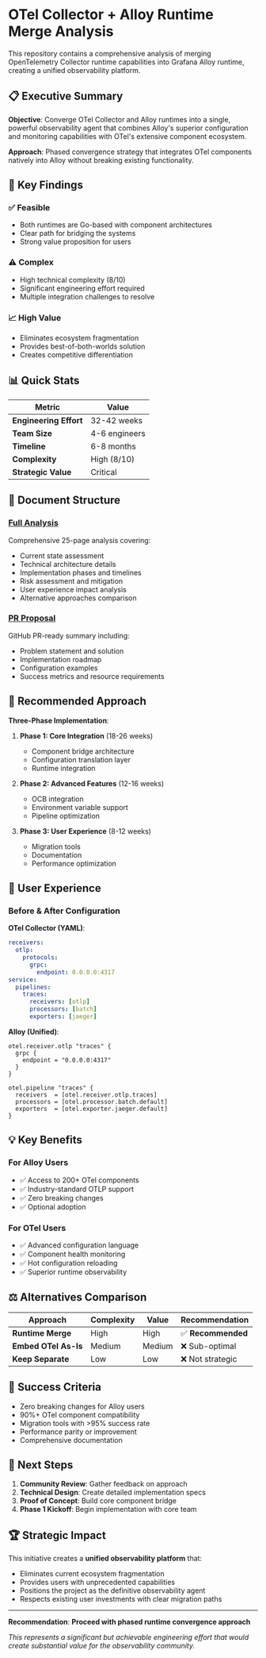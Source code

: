 # OTel Collector + Alloy Runtime Merge Analysis

This repository contains a comprehensive analysis of merging OpenTelemetry Collector runtime capabilities into Grafana Alloy runtime, creating a unified observability platform.

## 📋 Executive Summary

**Objective**: Converge OTel Collector and Alloy runtimes into a single, powerful observability agent that combines Alloy's superior configuration and monitoring capabilities with OTel's extensive component ecosystem.

**Approach**: Phased convergence strategy that integrates OTel components natively into Alloy without breaking existing functionality.

## 🎯 Key Findings

### ✅ **Feasible** 
- Both runtimes are Go-based with component architectures
- Clear path for bridging the systems
- Strong value proposition for users

### ⚠️ **Complex**
- High technical complexity (8/10)
- Significant engineering effort required
- Multiple integration challenges to resolve

### 📈 **High Value**
- Eliminates ecosystem fragmentation
- Provides best-of-both-worlds solution
- Creates competitive differentiation

## 📊 Quick Stats

| Metric | Value |
|--------|-------|
| **Engineering Effort** | 32-42 weeks |
| **Team Size** | 4-6 engineers |
| **Timeline** | 6-8 months |
| **Complexity** | High (8/10) |
| **Strategic Value** | Critical |

## 📁 Document Structure

### [Full Analysis](./RUNTIME_MERGE_ANALYSIS.md)
Comprehensive 25-page analysis covering:
- Current state assessment
- Technical architecture details  
- Implementation phases and timelines
- Risk assessment and mitigation
- User experience impact analysis
- Alternative approaches comparison

### [PR Proposal](./MERGE_PROPOSAL_PR.md)
GitHub PR-ready summary including:
- Problem statement and solution
- Implementation roadmap
- Configuration examples
- Success metrics and resource requirements

## 🚀 Recommended Approach

**Three-Phase Implementation**:

1. **Phase 1: Core Integration** (18-26 weeks)
   - Component bridge architecture
   - Configuration translation layer
   - Runtime integration

2. **Phase 2: Advanced Features** (12-16 weeks)
   - OCB integration
   - Environment variable support
   - Pipeline optimization

3. **Phase 3: User Experience** (8-12 weeks)
   - Migration tools
   - Documentation
   - Performance optimization

## 🎨 User Experience

### Before & After Configuration

**OTel Collector (YAML)**:
```yaml
receivers:
  otlp:
    protocols:
      grpc:
        endpoint: 0.0.0.0:4317
service:
  pipelines:
    traces:
      receivers: [otlp]
      processors: [batch]
      exporters: [jaeger]
```

**Alloy (Unified)**:
```alloy
otel.receiver.otlp "traces" {
  grpc {
    endpoint = "0.0.0.0:4317"
  }
}

otel.pipeline "traces" {
  receivers  = [otel.receiver.otlp.traces]
  processors = [otel.processor.batch.default]
  exporters  = [otel.exporter.jaeger.default]
}
```

## 💡 Key Benefits

### For Alloy Users
- ✅ Access to 200+ OTel components
- ✅ Industry-standard OTLP support
- ✅ Zero breaking changes
- ✅ Optional adoption

### For OTel Users  
- ✅ Advanced configuration language
- ✅ Component health monitoring
- ✅ Hot configuration reloading
- ✅ Superior runtime observability

## ⚖️ Alternatives Comparison

| Approach | Complexity | Value | Recommendation |
|----------|------------|-------|----------------|
| **Runtime Merge** | High | High | ✅ **Recommended** |
| **Embed OTel As-Is** | Medium | Medium | ❌ Sub-optimal |
| **Keep Separate** | Low | Low | ❌ Not strategic |

## 🎯 Success Criteria

- Zero breaking changes for Alloy users
- 90%+ OTel component compatibility  
- Migration tools with >95% success rate
- Performance parity or improvement
- Comprehensive documentation

## 🔄 Next Steps

1. **Community Review**: Gather feedback on approach
2. **Technical Design**: Create detailed implementation specs
3. **Proof of Concept**: Build core component bridge
4. **Phase 1 Kickoff**: Begin implementation with core team

## 🏆 Strategic Impact

This initiative creates a **unified observability platform** that:
- Eliminates current ecosystem fragmentation
- Provides users with unprecedented capabilities
- Positions the project as the definitive observability agent
- Respects existing user investments with clear migration paths

---

**Recommendation**: **Proceed with phased runtime convergence approach**

*This represents a significant but achievable engineering effort that would create substantial value for the observability community.*
